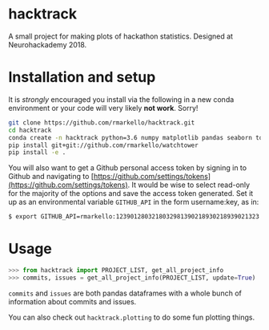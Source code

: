 # hacktrack
A small project for making plots of hackathon statistics. Designed at Neurohackademy 2018.

# Installation and setup
It is _strongly_ encouraged you install via the following in a new conda environment or your code will very likely **not work**. Sorry!

```bash
git clone https://github.com/rmarkello/hacktrack.git
cd hacktrack
conda create -n hacktrack python=3.6 numpy matplotlib pandas seaborn tqdm
pip install git+git://github.com/rmarkello/watchtower
pip install -e .
```

You will also want to get a Github personal access token by signing in to Github and navigating to [https://github.com/settings/tokens](https://github.com/settings/tokens). It would be wise to select read-only for the majority of the options and save the access token generated. Set it up as an environmental variable `GITHUB_API` in the form username:key, as in:

```bash
$ export GITHUB_API=rmarkello:1239012803218032981390218930218939021323
```

# Usage

```python
>>> from hacktrack import PROJECT_LIST, get_all_project_info
>>> commits, issues = get_all_project_info(PROJECT_LIST, update=True)
```

`commits` and `issues` are both pandas dataframes with a whole bunch of information about commits and issues.

You can also check out `hacktrack.plotting` to do some fun plotting things.
